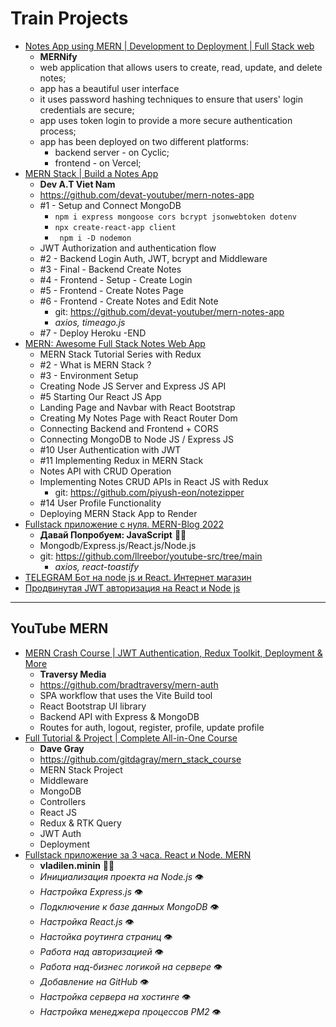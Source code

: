 # Train Projects

* [Notes App using MERN | Development to Deployment | Full Stack web](https://www.youtube.com/watch?v=FH8w0oz2K9I)
  - **MERNify**
  - web application that allows users to create, read, update, and delete notes;
  - app has a beautiful user interface
  - it uses password hashing techniques to ensure that users' login credentials are secure;
  - app uses token login to provide a more secure authentication process;
  - app has been deployed on two different platforms:
      - backend server - on Cyclic;
      - frontend - on Vercel;
* [MERN Stack | Build a Notes App](https://www.youtube.com/playlist?list=PLs4co9a6NhMzi2DQS_I4rqmNZdq-jSpsa)
  + **Dev A.T Viet Nam**
  + https://github.com/devat-youtuber/mern-notes-app
  + #1 - Setup and Connect MongoDB
    - ``npm i express mongoose cors bcrypt jsonwebtoken dotenv``
    - ``npx create-react-app client``
    - `` npm i -D nodemon``
  + JWT Authorization and authentication flow
  + #2 - Backend Login Auth, JWT, bcrypt and Middleware
  + #3 - Final - Backend Create Notes
  + #4 - Frontend - Setup - Create Login
  + #5 - Frontend - Create Notes Page
  + #6 - Frontend - Create Notes and Edit Note
    - git: https://github.com/devat-youtuber/mern-notes-app
    - _axios, timeago.js_
  + #7 - Deploy Heroku -END
* [MERN: Awesome Full Stack Notes Web App](https://www.youtube.com/playlist?list=PLKhlp2qtUcSYC7EffnHzD-Ws2xG-j3aYo)
  + MERN Stack Tutorial Series with Redux
  + #2 - What is MERN Stack ?
  + #3 - Environment Setup
  + Creating Node JS Server and Express JS API
  + #5 Starting Our React JS App
  + Landing Page and Navbar with React Bootstrap
  + Creating My Notes Page with React Router Dom
  + Connecting Backend and Frontend + CORS
  + Connecting MongoDB to Node JS / Express JS
  + #10 User Authentication with JWT
  + #11 Implementing Redux in MERN Stack
  + Notes API with CRUD Operation
  + Implementing Notes CRUD APIs in React JS with Redux
    - git: https://github.com/piyush-eon/notezipper
  + #14 User Profile Functionality
  + Deploying MERN Stack App to Render 
* [Fullstack приложение с нуля. MERN-Blog 2022](https://www.youtube.com/watch?v=QxTeE5EMiWI)
  - **Давай Попробуем: JavaScript** 🧑‍🦽
  - Mongodb/Express.js/React.js/Node.js
  - git: https://github.com/llreebor/youtube-src/tree/main
    - _axios, react-toastify_
* [TELEGRAM Бот на node js и React. Интернет магазин](https://www.youtube.com/watch?v=MzO-0IYkZMU)
* [Продвинутая JWT авторизация на React и Node js](https://www.youtube.com/watch?v=fN25fMQZ2v0)


- - -

## YouTube MERN

* [MERN Crash Course | JWT Authentication, Redux Toolkit, Deployment & More](https://www.youtube.com/watch?v=R4AhvYORZRY)
  + **Traversy Media**
  + https://github.com/bradtraversy/mern-auth
  + SPA workflow that uses the Vite Build tool
  + React Bootstrap UI library
  + Backend API with Express & MongoDB
  + Routes for auth, logout, register, profile, update profile
* [Full Tutorial & Project | Complete All-in-One Course](https://www.youtube.com/watch?v=CvCiNeLnZ00&t=3s)
  + **Dave Gray**
  + https://github.com/gitdagray/mern_stack_course
  + MERN Stack Project
  + Middleware
  + MongoDB
  + Controllers
  + React JS
  + Redux & RTK Query
  + JWT Auth
  + Deployment
* [Fullstack приложение за 3 часа. React и Node. MERN](https://www.youtube.com/watch?v=ivDjWYcKDZI&list=PLqKQF2ojwm3l6OE4-tjLBhUNtJXLebHXP&index=3)
  - **vladilen.minin** 😵‍💫
  - _Инициализация проекта на Node.js_ 👁
  - _Настройка Express.js_ 👁
  - _Подключение к базе данных MongoDB_ 👁
  - _Настройка React.js_ 👁
  - _Настойка роутинга страниц_ 👁
  - _Работа над авторизацией_ 👁
  - _Работа над-бизнес логикой на сервере_ 👁
  - _Добавление на GitHub_ 👁
  - _Настройка сервера на хостинге_ 👁
  - _Настройка менеджера процессов PM2_ 👁



